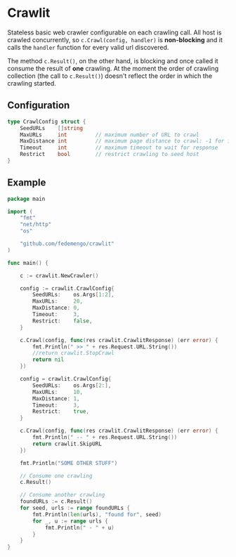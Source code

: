 # Crawlit

Stateless basic web crawler configurable on each crawling call. All host is crawled concurrently, so `c.Crawl(config, handler)` is **non-blocking** and it calls the `handler` function for every valid url discovered. 

The method `c.Result()`, on the other hand, is blocking and once called it consume the result of **one** crawling. At the moment the order of crawling collection (the call to `c.Result()`) doesn't reflect the order in which the crawling started.

## Configuration

```go
type CrawlConfig struct {
	SeedURLs    []string
	MaxURLs     int         // maximum number of URL to crawl
	MaxDistance int         // maximum page distance to crawl: -1 for infinite, 0 to crawl the whole host
	Timeout     int         // maximum timeout to wait for response
	Restrict    bool        // restrict crawling to seed host
}
```

## Example

```go
package main

import (
	"fmt"
	"net/http"
	"os"

	"github.com/fedemengo/crawlit"
)

func main() {

	c := crawlit.NewCrawler()

	config := crawlit.CrawlConfig{
		SeedURLs:    os.Args[1:2],
		MaxURLs:     20,
		MaxDistance: 0,
		Timeout:     3,
		Restrict:    false,
	}

	c.Crawl(config, func(res crawlit.CrawlitResponse) (err error) {
		fmt.Println(" >> " + res.Request.URL.String())
		//return crawlit.StopCrawl
		return nil
	})

	config = crawlit.CrawlConfig{
		SeedURLs:    os.Args[2:],
		MaxURLs:     10,
		MaxDistance: 1,
		Timeout:     3,
		Restrict:    true,
	}

	c.Crawl(config, func(res crawlit.CrawlitResponse) (err error) {
		fmt.Println(" -- " + res.Request.URL.String())
		return crawlit.SkipURL
	})

	fmt.Println("SOME OTHER STUFF")

	// Consume one crawling
	c.Result()

	// Consume another crawling
	foundURLs := c.Result()
	for seed, urls := range foundURLs {
		fmt.Println(len(urls), "found for", seed)
		for _, u := range urls {
			fmt.Println(" - " + u)
		}
	}
}
```